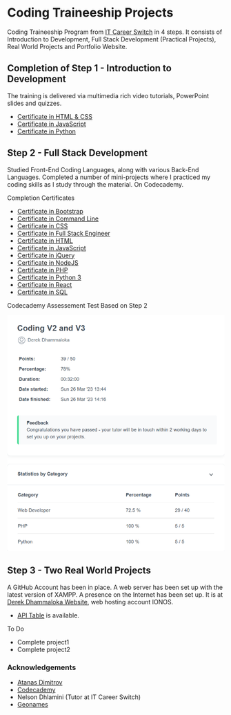# Coding Traineeship Projects

Coding Traineeship Program from [IT Career Switch](https://www.itcareerswitch.co.uk) in 4 steps.  It consists of Introduction to Development, Full Stack Development (Practical Projects), Real World Projects and Portfolio Website.

## Completion of Step 1 - Introduction to Development

The training is delivered via multimedia rich video tutorials, PowerPoint slides and quizzes.

- [Certificate in HTML & CSS](Completion-Certificates/html-and-css.pdf)
- [Certificate in JavaScript](Completion-Certificates/javascript.pdf)
- [Certificate in Python](Completion-Certificates/python.pdf)

## Step 2 - Full Stack Development 

Studied Front-End Coding Languages, along with various Back-End Languages.  Completed a number of mini-projects where I practiced my coding skills as I study through the material.  On Codecademy.

Completion Certificates

- [Certificate in Bootstrap](Completion-Certificates/bootstrap.pdf)
- [Certificate in Command Line](Completion-Certificates/commandline.pdf)
- [Certificate in CSS](Completion-Certificates/css.pdf)
- [Certificate in Full Stack Engineer](Completion-Certificates/full-stack-engineer.pdf)
- [Certificate in HTML](Completion-Certificates/html.pdf)
- [Certificate in JavaScript](Completion-Certificates/javascript-2.pdf)
- [Certificate in jQuery](Completion-Certificates/jQuery.pdf)
- [Certificate in NodeJS](Completion-Certificates/nodejs.pdf)
- [Certificate in PHP](Completion-Certificates/php.pdf)
- [Certificate in Python 3](Completion-Certificates/python-3.pdf)
- [Certificate in React](Completion-Certificates/react.pdf)
- [Certificate in SQL](Completion-Certificates/sql.pdf)

Codecademy Assessement Test Based on Step 2

![Completion of Step 2](Completion-Certificates/completion-step-2.png)

## Step 3 - Two Real World Projects

A GitHub Account has been in place.  A web server has been set up with the latest version of XAMPP.  A presence on the Internet has been set up.  It is at [Derek Dhammaloka Website](https://www.derekdhammaloka.co.uk), web hosting account IONOS.

- [API Table](https://www.derekdhammaloka.co.uk/task) is available.

To Do

- Complete project1
- Complete project2

### Acknowledgements

- [Atanas Dimitrov](https://github.com/atanas-dim)
- [Codecademy](https://www.codecademy.com)
- Nelson Dhlamini (Tutor at IT Career Switch)
- [Geonames](https://www.geonames.org)